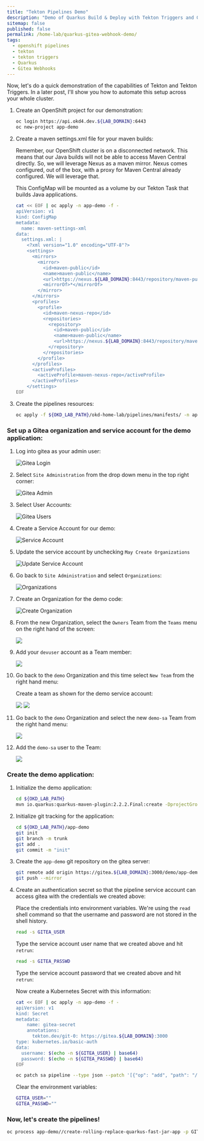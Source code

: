 ```yaml
---
title: "Tekton Pipelines Demo"
description: "Demo of Quarkus Build & Deploy with Tekton Triggers and Gitea Webhooks"
sitemap: false
published: false
permalink: /home-lab/quarkus-gitea-webhook-demo/
tags:
  - openshift pipelines
  - tekton
  - tekton triggers
  - Quarkus
  - Gitea Webhooks
---
```


Now, let's do a quick demonstration of the capabilities of Tekton and Tekton Triggers.  In a later post, I'll show you how to automate this setup across your whole cluster.

1. Create an OpenShift project for our demonstration:

   ```bash
   oc login https://api.okd4.dev.${LAB_DOMAIN}:6443
   oc new-project app-demo
   ```

1. Create a maven settings.xml file for your maven builds:

   Remember, our OpenShift cluster is on a disconnected network.  This means that our Java builds will not be able to access Maven Central directly.  So, we will leverage Nexus as a maven mirror.  Nexus comes configured, out of the box, with a proxy for Maven Central already configured.  We will leverage that.

   This ConfigMap will be mounted as a volume by our Tekton Task that builds Java applications.

   ```bash
   cat << EOF | oc apply -n app-demo -f -
   apiVersion: v1
   kind: ConfigMap
   metadata:
     name: maven-settings-xml
   data:
     settings.xml: |
       <?xml version="1.0" encoding="UTF-8"?>
       <settings>
         <mirrors>
           <mirror>
             <id>maven-public</id>
             <name>maven-public</name>
             <url>https://nexus.${LAB_DOMAIN}:8443/repository/maven-public/</url>
             <mirrorOf>*</mirrorOf>
           </mirror>
         </mirrors>
         <profiles>
           <profile>
             <id>maven-nexus-repo</id>
             <repositories>
               <repository>
                 <id>maven-public</id>
                 <name>maven-public</name>
                 <url>https://nexus.${LAB_DOMAIN}:8443/repository/maven-public/</url>
               </repository>
             </repositories>
           </profile>
         </profiles>
         <activeProfiles>
           <activeProfile>maven-nexus-repo</activeProfile>
         </activeProfiles>
       </settings>
   EOF
   ```

1. Create the pipelines resources:

   ```bash
   oc apply -f ${OKD_LAB_PATH}/okd-home-lab/pipelines/manifests/ -n app-demo
   ```

### Set up a Gitea organization and service account for the demo application:

1. Log into gitea as your admin user:

   ![Gitea Login](images/gitea-login.png)

1. Select `Site Administration` from the drop down menu in the top right corner:

   ![Gitea Admin](images/gitea-site-admin.png)

1. Select User Accounts:

   ![Gitea Users](images/gitea-user-accounts.png)

1. Create a Service Account for our demo:

    ![Service Account](images/gitea-create-service-account.png)

1. Update the service account by unchecking `May Create Organizations`

   ![Update Service Account](images/gitea-update-service-account.png)

1. Go back to `Site Administration` and select `Organizations`:

   ![Organizations](images/gitea-organizations.png)

1. Create an Organization for the demo code:

   ![Create Organization](images/gitea-create-organization.png)

1. From the new Organization, select the `Owners` Team from the `Teams` menu on the right hand of the screen:

   ![](images/gitea-demo-organization.png)

1. Add your `devuser` account as a Team member:

   ![](images/gitea-add-devuser-to-team.png)

1. Go back to the `demo` Organization and this time select `New Team` from the right hand menu:

   Create a team as shown for the demo service account:

   ![](images/gitea-create-team-page1.png)
   ![](images/gitea-create-team-page2.png)

1. Go back to the `demo` Organization and select the new `demo-sa` Team from the right hand menu:

   ![](images/gitea-owners-team.png)

1. Add the `demo-sa` user to the Team:

   ![](images/gitea-add-team-member.png)


### Create the demo application:

1. Initialize the demo application:

   ```bash
   cd ${OKD_LAB_PATH}
   mvn io.quarkus:quarkus-maven-plugin:2.2.2.Final:create -DprojectGroupId=fun.is.quarkus -DprojectArtifactId=app-demo -DclassName="fun.is.quarkus.AppDemo" -Dpath="/hello" -Dextensions="quarkus-resteasy-jackson"
   ```

1. Initialize git tracking for the application:

   ```bash
   cd ${OKD_LAB_PATH}/app-demo
   git init
   git branch -m trunk
   git add .
   git commit -m "init"
   ```

1. Create the `app-demo` git repository on the gitea server:

   ```bash
   git remote add origin https://gitea.${LAB_DOMAIN}:3000/demo/app-demo
   git push --mirror
   ```

1. Create an authentication secret so that the pipeline service account can access gitea with the credentials we created above:

   Place the credentials into environment variables.  We're using the `read` shell command so that the username and password are not stored in the shell history.

   ```bash
   read -s GITEA_USER
   ```

   Type the service account user name that we created above and hit `retrun`:

   ```bash
   read -s GITEA_PASSWD
   ```

   Type the service account password that we created above and hit `retrun`:

   Now create a Kubernetes Secret with this information:

   ```bash
   cat << EOF | oc apply -n app-demo -f -
   apiVersion: v1
   kind: Secret
   metadata:
       name: gitea-secret
       annotations:
         tekton.dev/git-0: https://gitea.${LAB_DOMAIN}:3000
   type: kubernetes.io/basic-auth
   data:
     username: $(echo -n ${GITEA_USER} | base64)
     password: $(echo -n ${GITEA_PASSWD} | base64)
   EOF

   oc patch sa pipeline --type json --patch '[{"op": "add", "path": "/secrets/-", "value": {"name":"gitea-secret"}}]' -n app-demo
   ```

   Clear the environment variables:

   ```bash
   GITEA_USER=""
   GITEA_PASSWD=""
   ```

### Now, let's create the pipelines!

```bash
oc process app-demo//create-rolling-replace-quarkus-fast-jar-app -p GIT_REPOSITORY=https://gitea.${LAB_DOMAIN}:3000/demo/app-demo -p GIT_BRANCH=trunk | oc apply -n app-demo -f -
```
